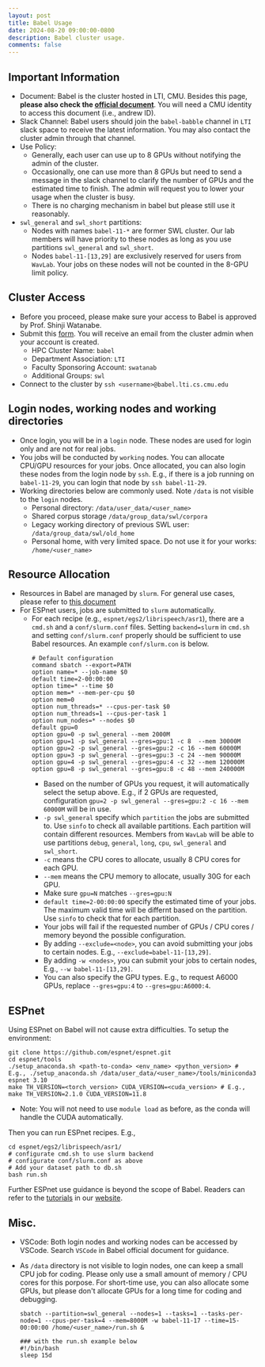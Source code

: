 ```yaml
---
layout: post
title: Babel Usage
date: 2024-08-20 09:00:00-0800
description: Babel cluster usage.
comments: false
---
```


## Important Information
* Document: Babel is the cluster hosted in LTI, CMU. Besides this page, **please also check the [official document](https://hpc.lti.cs.cmu.edu/wiki/index.php?title=Main_Page)**. You will need a CMU identity to access this document (i.e., andrew ID).
* Slack Channel: Babel users should join the `babel-babble` channel in `LTI` slack space to receive the latest information. You may also contact the cluster admin through that channel.
* Use Policy:
  * Generally, each user can use up to 8 GPUs without notifying the admin of the cluster.
  * Occasionally, one can use more than 8 GPUs but need to send a message in the slack channel to clarify the number of GPUs and the estimated time to finish. The admin will request you to lower your usage when the cluster is busy.
  * There is no charging mechanism in babel but please still use it reasonably.
* `swl_general` and `swl_short` partitions:
  * Nodes with names `babel-11-*` are former SWL cluster. Our lab members will have priority to these nodes as long as you use partitions `swl_general` and `swl_short`.
  * Nodes `babel-11-[13,29]` are exclusively reserved for users from `WavLab`. Your jobs on these nodes will not be counted in the 8-GPU limit policy.


## Cluster Access
* Before you proceed, please make sure your access to Babel is approved by Prof. Shinji Watanabe.
* Submit this [form](https://docs.google.com/forms/d/e/1FAIpQLSccfWvXdBltL8oxPYEZPGD-IWTnXXPqQS2bwcHr72wpRi1l6A/viewform). You will receive an email from the cluster admin when your account is created.
  * HPC Cluster Name: `babel`
  * Department Association: `LTI`
  * Faculty Sponsoring Account: `swatanab`
  * Additional Groups: `swl`
* Connect to the cluster by `ssh <username>@babel.lti.cs.cmu.edu`

## Login nodes, working nodes and working directories
* Once login, you will be in a `login` node. These nodes are used for login only and are not for real jobs.
* You jobs will be conducted by `working` nodes. You can allocate CPU/GPU resources for your jobs. Once allocated, you can also login these nodes from the login node by `ssh`. E.g., if there is a job running on `babel-11-29`, you can login that node by `ssh babel-11-29`.
* Working directories below are commonly used. Note `/data` is not visible to the `login` nodes.
  * Personal directory: `/data/user_data/<user_name>`
  * Shared corpus storage `/data/group_data/swl/corpora`
  * Legacy working directory of previous SWL user: `/data/group_data/swl/old_home`
  * Personal home, with very limited space. Do not use it for your works: `/home/<user_name>`


## Resource Allocation
* Resources in Babel are managed by `slurm`. For general use cases, please refer to [this document](https://hpc.lti.cs.cmu.edu/wiki/index.php?title=Slurm)
* For ESPnet users, jobs are submitted to `slurm` automatically. 
  * For each recipe (e.g., `espnet/egs2/librispeech/asr1`), there are a `cmd.sh` and a `conf/slurm.conf` files. Setting `backend=slurm` in `cmd.sh` and setting `conf/slurm.conf` properly should be sufficient to use Babel resources. An example `conf/slurm.con` is below.
    ```
    # Default configuration
    command sbatch --export=PATH
    option name=* --job-name $0
    default time=2-00:00:00
    option time=* --time $0
    option mem=* --mem-per-cpu $0
    option mem=0
    option num_threads=* --cpus-per-task $0
    option num_threads=1 --cpus-per-task 1
    option num_nodes=* --nodes $0
    default gpu=0
    option gpu=0 -p swl_general --mem 2000M
    option gpu=1 -p swl_general --gres=gpu:1 -c 8  --mem 30000M
    option gpu=2 -p swl_general --gres=gpu:2 -c 16 --mem 60000M
    option gpu=3 -p swl_general --gres=gpu:3 -c 24 --mem 90000M 
    option gpu=4 -p swl_general --gres=gpu:4 -c 32 --mem 120000M 
    option gpu=8 -p swl_general --gres=gpu:8 -c 48 --mem 240000M
    ```
    * Based on the number of GPUs you request, it will automatically select the setup above. E.g., if 2 GPUs are requested, configuration `gpu=2 -p swl_general --gres=gpu:2 -c 16 --mem 60000M` will be in use.
    * `-p swl_general` specify which `partition` the jobs are submitted to. Use `sinfo` to check all available partitions. Each partition will contain different resources. Members from `WavLab` will be able to use partitions `debug`, `general`, `long`, `cpu`, `swl_general` and `swl_short`.
    * `-c` means the CPU cores to allocate, usually 8 CPU cores for each GPU.
    * `--mem` means the CPU memory to allocate, usually 30G for each GPU.
    * Make sure `gpu=N` matches `--gres=gpu:N`
    * `default time=2-00:00:00` specify the estimated time of your jobs. The maximum valid time will be differnt based on the partition. Use `sinfo` to check that for each partition.
    * Your jobs will fail if the requested number of GPUs / CPU cores / memory beyond the possible configuration.
    * By adding `--exclude=<node>`, you can avoid submitting your jobs to certain nodes. E.g., `--exclude=babel-11-[13,29]`.
    * By adding `-w <nodes>`, you can submit your jobs to certain nodes, E.g., `--w babel-11-[13,29]`.
    * You can also specify the GPU types. E.g., to request A6000 GPUs, replace `--gres=gpu:4` to `--gres=gpu:A6000:4`.

## ESPnet
Using ESPnet on Babel will not cause extra difficulties. To setup the environment:
```
git clone https://github.com/espnet/espnet.git
cd espnet/tools
./setup_anaconda.sh <path-to-conda> <env_name> <python_version> # E.g., ./setup_anaconda.sh /data/user_data/<user_name>/tools/miniconda3 espnet 3.10
make TH_VERSION=<torch_version> CUDA_VERSION=<cuda_version> # E.g., make TH_VERSION=2.1.0 CUDA_VERSION=11.8
```
* Note: You will not need to use `module load` as before, as the conda will handle the CUDA automatically.

Then you can run ESPnet recipes. E.g.,
```
cd espnet/egs2/librispeech/asr1/
# configurate cmd.sh to use slurm backend
# configurate conf/slurm.conf as above
# Add your dataset path to db.sh
bash run.sh
```
Further ESPnet use guidance is beyond the scope of Babel. Readers can refer to the [tutorials](https://espnet.github.io/espnet/tutorial.html  ) in our [website](https://github.com/espnet/espnet).

## Misc.
* VSCode: Both login nodes and working nodes can be accessed by VSCode. Search `VSCode` in Babel official document for guidance.
* As `/data` directory is not visible to login nodes, one can keep a small CPU job for coding. Please only use a small amount of memory / CPU cores for this porpose. For short-time use, you can also allocate some GPUs, but please don't allocate GPUs for a long time for coding and debugging.

    ```
    sbatch --partition=swl_general --nodes=1 --tasks=1 --tasks-per-node=1 --cpus-per-task=4 --mem=8000M -w babel-11-17 --time=15-00:00:00 /home/<user_name>/run.sh & 

    ### with the run.sh example below
    #!/bin/bash
    sleep 15d
    ```

